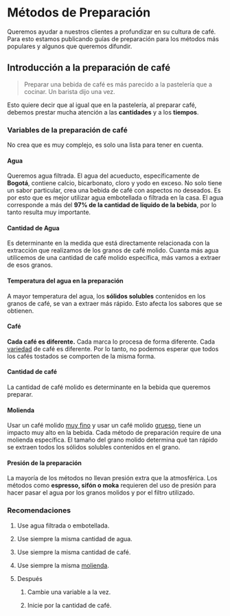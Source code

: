 # Métodos de Preparación

Queremos ayudar a nuestros clientes a profundizar en su cultura de café. Para esto estamos publicando guías de preparación para los métodos más populares y algunos que queremos difundir.

## Introducción a la preparación de café

> Preparar una bebida de café es más parecido a la pastelería que a cocinar. Un barista dijo una vez.

Esto quiere decir que al igual que en la pastelería, al preparar café, debemos prestar mucha atención a las **cantidades** y a los **tiempos**.

### Variables de la preparación de café

No crea que es muy complejo, es solo una lista para tener en cuenta. 

#### Agua

Queremos agua filtrada. El agua del acueducto, específicamente de **Bogotá**, contiene calcio, bicarbonato, cloro y yodo en exceso. No solo tiene un sabor particular, crea una bebida de café con aspectos no deseados. Es por esto que es mejor utilizar agua embotellada o filtrada en la casa. El agua corresponde a más del **97% de la cantidad de líquido de la bebida**, por lo tanto resulta muy importante.

#### Cantidad de Agua

Es determinante en la medida que está directamente relacionada con la extracción que realizamos de los granos de café molido. Cuanta más agua utilicemos de una cantidad de café molido específica, más vamos a extraer de esos granos. 

#### Temperatura del agua en la preparación

A mayor temperatura del agua, los **sólidos solubles** contenidos en los granos de café, se van a extraer más rápido. Esto afecta los sabores que se obtienen. 

#### Café

**Cada café es diferente.** Cada marca lo procesa de forma diferente. Cada [variedad](http://negro.coffee/aprendizaje/variedades) de café es diferente. Por lo tanto, no podemos esperar que todos los cafés tostados se comporten de la misma forma.

#### Cantidad de café

La cantidad de café molido es determinante en la bebida que queremos preparar. 

#### Molienda

Usar un café molido [muy fino](http://negro.coffee/aprendizaje/molienda#muy-fina) y usar un café molido [grueso](http://negro.coffee/aprendizaje/molienda#gruesa), tiene un impacto muy alto en la bebida. Cada método de preparación require de una molienda específica. El tamaño del grano molido determina qué tan rápido se extraen todos los sólidos solubles contenidos en el grano.

#### Presión de la preparación

La mayoría de los métodos no llevan presión extra que la atmosférica. Los métodos como **espresso, sifón o moka** requieren del uso de presión para hacer pasar el agua por los granos molidos y por el filtro utilizado.

### Recomendaciones

1. Use agua filtrada o embotellada.

2. Use siempre la misma cantidad de agua.

3. Use siempre la misma cantidad de café.

4. Use siempre la misma [molienda](http://negro.coffee/aprendizaje/molienda).

5. Después

   1. Cambie una variable a la vez.

   2. Inicie por la cantidad de café.

      ​